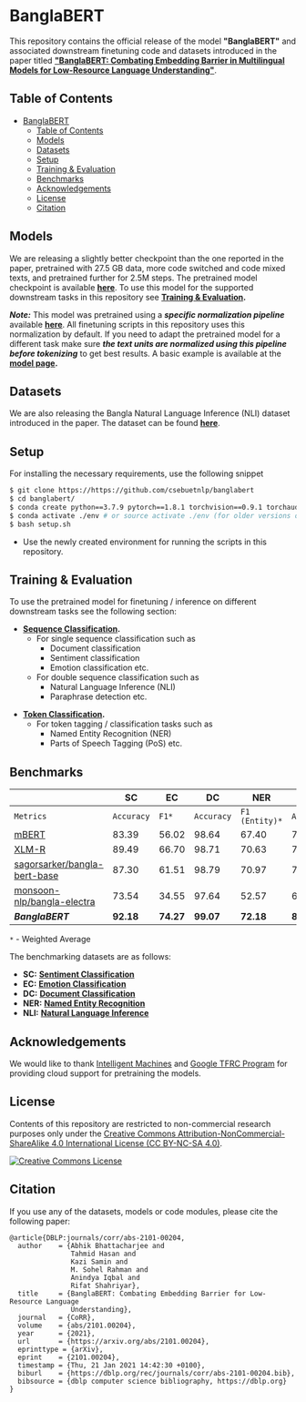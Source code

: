# BanglaBERT

This repository contains the official release of the model **"BanglaBERT"** and associated downstream finetuning code and datasets introduced in the paper titled [**"BanglaBERT: Combating Embedding Barrier in Multilingual Models for Low-Resource Language Understanding"**](https://arxiv.org/abs/2101.00204).

## Table of Contents

- [BanglaBERT](#banglabert)
  - [Table of Contents](#table-of-contents)
  - [Models](#models)
  - [Datasets](#datasets)
  - [Setup](#setup)
  - [Training & Evaluation](#training--evaluation)
  - [Benchmarks](#benchmarks)
  - [Acknowledgements](#acknowledgements)
  - [License](#license)
  - [Citation](#citation)

## Models

We are releasing a slightly better checkpoint than the one reported in the paper, pretrained with 27.5 GB data, more code switched and code mixed texts, and pretrained further for 2.5M steps. The pretrained model checkpoint is available **[here](https://huggingface.co/csebuetnlp/banglabert)**. To use this model for the supported downstream tasks in this repository see **[Training & Evaluation](#training--evaluation).**


***Note:*** This model was pretrained using a ***specific normalization pipeline*** available **[here](https://github.com/csebuetnlp/normalizer)**. All finetuning scripts in this repository uses this normalization by default. If you need to adapt the pretrained model for a different task make sure ***the text units are normalized using this pipeline before tokenizing*** to get best results. A basic example is available at the **[model page](https://huggingface.co/csebuetnlp/banglabert).**

## Datasets

We are also releasing the Bangla Natural Language Inference (NLI) dataset introduced in the paper. The dataset can be found **[here](https://huggingface.co/datasets/csebuetnlp/xnli_bn)**.

## Setup

For installing the necessary requirements, use the following snippet
```bash
$ git clone https://https://github.com/csebuetnlp/banglabert
$ cd banglabert/
$ conda create python==3.7.9 pytorch==1.8.1 torchvision==0.9.1 torchaudio==0.8.0 cudatoolkit=10.2 -c pytorch -p ./env
$ conda activate ./env # or source activate ./env (for older versions of anaconda)
$ bash setup.sh 
```
* Use the newly created environment for running the scripts in this repository.

## Training & Evaluation

To use the pretrained model for finetuning / inference on different downstream tasks see the following section:

* **[Sequence Classification](sequence_classification/).**
  - For single sequence classification such as
    - Document classification
    - Sentiment classification
    - Emotion classification etc.
  - For double sequence classification such as 
    - Natural Language Inference (NLI)
    - Paraphrase detection etc.
- **[Token Classification](token_classification/).**
  - For token tagging / classification tasks such as
    - Named Entity Recognition (NER)
    - Parts of Speech Tagging (PoS) etc.

## Benchmarks
 
|             |   SC   |  EC   |  DC   |  NER     | NLI      |
|-------------|--------|-------|-------|----------|----------|
|`Metrics`      |   `Accuracy` | `F1*`  | `Accuracy` | `F1 (Entity)*`  | `Accuracy` |  
|[mBERT](https://huggingface.co/bert-base-multilingual-cased)        | 83.39  | 56.02 | 98.64 | 67.40    |  75.40   |
|[XLM-R](https://huggingface.co/xlm-roberta-base)        | 89.49  | 66.70 | 98.71 | 70.63    |   76.87  |    
|[sagorsarker/bangla-bert-base](https://huggingface.co/sagorsarker/bangla-bert-base) |  87.30  |  61.51  |  98.79   |  70.97   |   70.48     |
[monsoon-nlp/bangla-electra](https://huggingface.co/monsoon-nlp/bangla-electra)  |  73.54  | 34.55  | 97.64     | 52.57   |   63.48   |
|***BanglaBERT***   | **92.18** | **74.27** | **99.07** | **72.18** | **82.94**|

`*` - Weighted Average

The benchmarking datasets are as follows:
* **SC:** **[Sentiment Classification](https://ieeexplore.ieee.org/document/8554396/)**
* **EC:** **[Emotion Classification](https://aclanthology.org/2021.naacl-srw.19/)**
* **DC:** **[Document Classification](https://arxiv.org/abs/2005.00085)**
* **NER:** **[Named Entity Recognition](https://content.iospress.com/articles/journal-of-intelligent-and-fuzzy-systems/ifs179349)**
* **NLI:** **[Natural Language Inference](#datasets)**

## Acknowledgements

We would like to thank [Intelligent Machines](https://bd.linkedin.com/company/intelligentmachines) and [Google TFRC Program](https://sites.research.google/trc/) for providing cloud support for pretraining the models.


## License
Contents of this repository are restricted to non-commercial research purposes only under the [Creative Commons Attribution-NonCommercial-ShareAlike 4.0 International License (CC BY-NC-SA 4.0)](https://creativecommons.org/licenses/by-nc-sa/4.0/). 

<a rel="license" href="http://creativecommons.org/licenses/by-nc-sa/4.0/"><img alt="Creative Commons License" style="border-width:0" src="https://i.creativecommons.org/l/by-nc-sa/4.0/88x31.png" /></a>

## Citation
If you use any of the datasets, models or code modules, please cite the following paper:
```
@article{DBLP:journals/corr/abs-2101-00204,
  author    = {Abhik Bhattacharjee and
               Tahmid Hasan and
               Kazi Samin and
               M. Sohel Rahman and
               Anindya Iqbal and
               Rifat Shahriyar},
  title     = {BanglaBERT: Combating Embedding Barrier for Low-Resource Language
               Understanding},
  journal   = {CoRR},
  volume    = {abs/2101.00204},
  year      = {2021},
  url       = {https://arxiv.org/abs/2101.00204},
  eprinttype = {arXiv},
  eprint    = {2101.00204},
  timestamp = {Thu, 21 Jan 2021 14:42:30 +0100},
  biburl    = {https://dblp.org/rec/journals/corr/abs-2101-00204.bib},
  bibsource = {dblp computer science bibliography, https://dblp.org}
}
```

